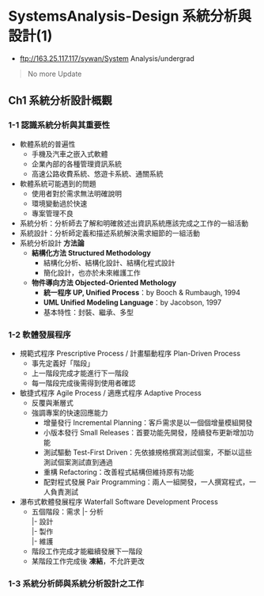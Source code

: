 # SystemsAnalysis-Design 系統分析與設計(1) 

+ ftp://163.25.117.117/sywan/System Analysis/undergrad
> No more Update

## Ch1 系統分析設計概觀
### 1-1 認識系統分析與其重要性
- 軟體系統的普遍性
    - 手機及汽車之嵌入式軟體
    - 企業內部的各種管理資訊系統
    - 高速公路收費系統、悠遊卡系統、通關系統
- 軟體系統可能遇到的問題
    - 使用者對於需求無法明確說明
    - 環境變動過於快速
    - 專案管理不良
- 系統分析：分析師去了解和明確敘述出資訊系統應該完成之工作的一組活動
- 系統設計：分析師定義和描述系統解決需求細節的一組活動
- 系統分析設計 **方法論**
    - **結構化方法 Structured Methodology**
        - 結構化分析、結構化設計、結構化程式設計
        - 簡化設計，也亦於未來維護工作
    - **物件導向方法 Objected-Oriented Methology**
        - **統一程序 UP, Unified Process**：by Booch & Rumbaugh, 1994
        - **UML Unified Modeling Language**：by Jacobson, 1997
        - 基本特性：封裝、繼承、多型
### 1-2 軟體發展程序
- 規範式程序 Prescriptive Process / 計畫驅動程序 Plan-Driven Process
    - 事先定義好「階段」
    - 上一階段完成才能進行下一階段
    - 每一階段完成後需得到使用者確認
- 敏捷式程序 Agile Process / 適應式程序 Adaptive Process
    - 反覆與漸層式
    - 強調專案的快速回應能力
        - 增量發行 Incremental Planning：客戶需求是以一個個增量模組開發
        - 小版本發行 Small Releases：首要功能先開發，陸續發布更新增加功能
        - 測試驅動 Test-First Driven：先依據規格撰寫測試個案，不斷以這些測試個案測試直到通過
        - 重構 Refactoring：改善程式結構但維持原有功能
        - 配對程式發展 Pair Programming：兩人一組開發，一人撰寫程式，一人負責測試
- 瀑布式軟體發展程序 Waterfall Software Development Process
    - 五個階段：需求
                |- 分析  
                    |- 設計  
                        |- 製作  
                            |- 維護  
    - 階段工作完成才能繼續發展下一階段
    - 某階段工作完成後 **凍結**，不允許更改 
### 1-3 系統分析師與系統分析設計之工作